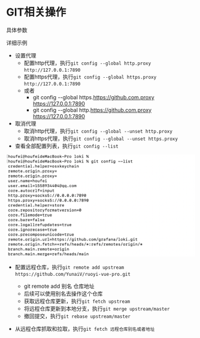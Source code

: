 # GIT相关操作

具体参数



详细示例

- 设置代理
  - 配置http代理，执行`git config --global http.proxy http://127.0.0.1:7890`
  - 配置https代理，执行`git config --global https.proxy http://127.0.0.1:7890`
  - 或者
    - git config --global https.https://github.com.proxy https://127.0.0.1:7890
    - git config --global http.https://github.com.proxy https://127.0.0.1:7890
- 取消代理
  - 取消http代理，执行`git config --global --unset http.proxy`
  - 取消https代理，执行`git config --global --unset https.proxy`
- 查看全部配置列表，执行`git config --list`

![image-20230409213611531](images/image-20230409213611531.png)

- 配置远程仓库，执行`git remote add upstream https://github.com/YunaiV/ruoyi-vue-pro.git`
  - git remote add 别名 仓库地址
  - 后续可以使用别名去操作这个仓库
  - 获取远程仓库更新，执行`git fetch upstream`
  - 将远程仓库更新到本地分支，执行`git merge upstream/master`
  - 撤回提交，执行`git rebase upstream/master`
  
- 从远程仓库抓取和拉取，执行`git fetch 远程仓库别名或者地址`

  